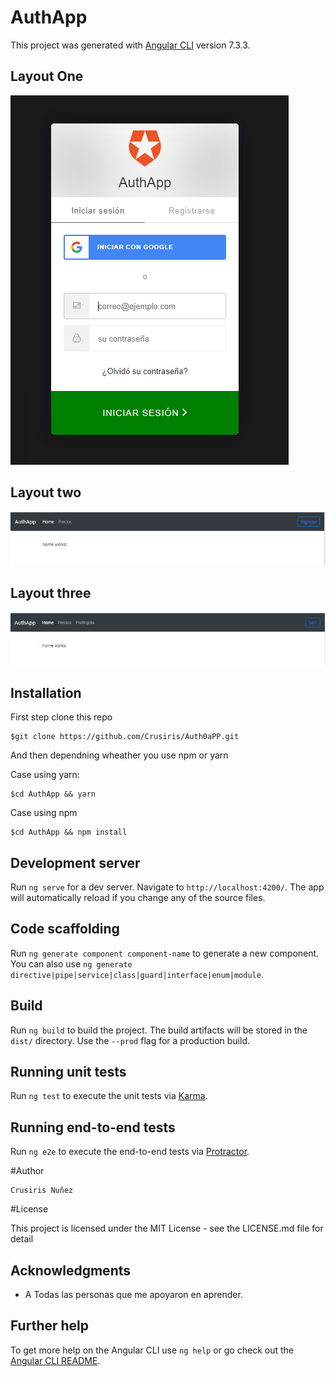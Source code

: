 # AuthApp

This project was generated with [Angular CLI](https://github.com/angular/angular-cli) version 7.3.3.

## Layout One

![AuthAppp](https://github.com/Crusiris/Auth0aPP/blob/master/src/assets/loginAuth0.PNG)

## Layout two

![AuthAppp](https://github.com/Crusiris/Auth0aPP/blob/master/src/assets/protegidaDeactivated.PNG)

## Layout three

![AuthAppp](https://github.com/Crusiris/Auth0aPP/blob/master/src/assets/protegidaActivated.PNG)

## Installation

First step clone this repo

    $git clone https://github.com/Crusiris/Auth0aPP.git

And then dependning wheather you use npm or yarn

Case using yarn:

    $cd AuthApp && yarn

Case using npm

    $cd AuthApp && npm install

## Development server

Run `ng serve` for a dev server. Navigate to `http://localhost:4200/`. The app will automatically reload if you change any of the source files.

## Code scaffolding

Run `ng generate component component-name` to generate a new component. You can also use `ng generate directive|pipe|service|class|guard|interface|enum|module`.

## Build

Run `ng build` to build the project. The build artifacts will be stored in the `dist/` directory. Use the `--prod` flag for a production build.

## Running unit tests

Run `ng test` to execute the unit tests via [Karma](https://karma-runner.github.io).

## Running end-to-end tests

Run `ng e2e` to execute the end-to-end tests via [Protractor](http://www.protractortest.org/).

#Author

    Crusiris Nuñez

#License

This project is licensed under the MIT License - see the LICENSE.md file for detail

## Acknowledgments

- A Todas las personas que me apoyaron en aprender.

## Further help

To get more help on the Angular CLI use `ng help` or go check out the [Angular CLI README](https://github.com/angular/angular-cli/blob/master/README.md).
